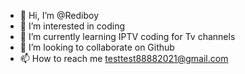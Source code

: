 - 👋 Hi, I’m @Rediboy
- 👀 I’m interested in coding
- 🌱 I’m currently learning IPTV coding for Tv channels
- 💞️ I’m looking to collaborate on Github
- 📫 How to reach me testtest88882021@gmail.com

<!---
Rediboy/Rediboy is a ✨ special ✨ repository because its `README.md` (this file) appears on your GitHub profile.
You can click the Preview link to take a look at your changes.
--->
